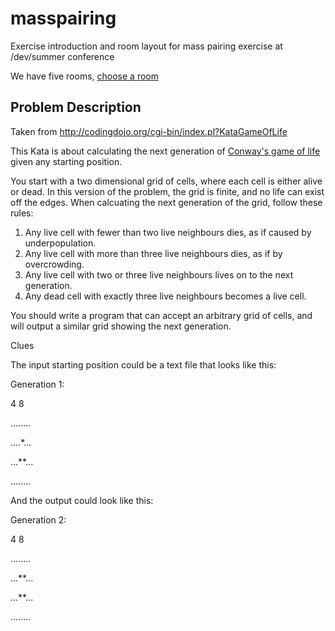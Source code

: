 masspairing
===========

Exercise introduction and room layout for mass pairing exercise at /dev/summer conference

We have five rooms, [choose a room](languages-rooms)

## Problem Description

Taken from http://codingdojo.org/cgi-bin/index.pl?KataGameOfLife

This Kata is about calculating the next generation of [Conway's game of
life](http://en.wikipedia.org/wiki/Conway%27s_Game_of_Life) given any starting position.

You start with a two dimensional grid of cells, where each cell is
either alive or dead. In this version of the problem, the grid is
finite, and no life can exist off the edges. When calcuating the next
generation of the grid, follow these rules:

1. Any live cell with fewer than two live neighbours dies, as if
      caused by underpopulation.
2. Any live cell with more than three live neighbours dies, as if by
      overcrowding.
3. Any live cell with two or three live neighbours lives on to the
      next generation.
4. Any dead cell with exactly three live neighbours becomes a live
      cell.

You should write a program that can accept an arbitrary grid of cells,
and will output a similar grid showing the next generation.

Clues

The input starting position could be a text file that looks like this:

Generation 1:

4 8

........

....*...

...**...

........

And the output could look like this:

Generation 2:

4 8

........

...**...

...**...

........

